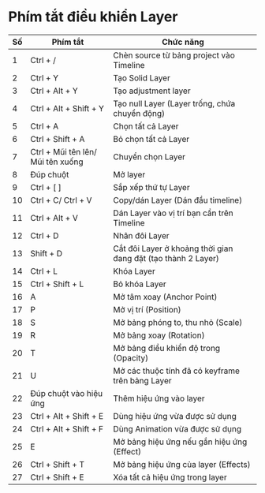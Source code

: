 # Phím tắt điều khiển Layer

| Số | Phím tắt                    | Chức năng                                                               |
|-----|-----------------------------|-------------------------------------------------------------------------|
| 1   | Ctrl + /                    | Chèn source từ bảng project vào Timeline                               |
| 2   | Ctrl + Y                    | Tạo Solid Layer                                                         |
| 3   | Ctrl + Alt + Y              | Tạo adjustment layer                                                    |
| 4   | Ctrl + Alt + Shift + Y      | Tạo null Layer (Layer trống, chứa chuyển động)                        |
| 5   | Ctrl + A                    | Chọn tất cả Layer                                                       |
| 6   | Ctrl + Shift + A            | Bỏ chọn tất cả Layer                                                    |
| 7   | Ctrl + Mũi tên lên/ Mũi tên xuống | Chuyển chọn Layer                                                  |
| 8   | Đúp chuột                   | Mở layer                                                                |
| 9   | Ctrl + [ ]                  | Sắp xếp thứ tự Layer                                                   |
| 10  | Ctrl + C/ Ctrl + V         | Copy/dán Layer (Dán đầu timeline)                                      |
| 11  | Ctrl + Alt + V              | Dán Layer vào vị trí bạn cần trên Timeline                             |
| 12  | Ctrl + D                    | Nhân đôi Layer                                                          |
| 13  | Shift + D                   | Cắt đôi Layer ở khoảng thời gian đang đặt (tạo thành 2 Layer)          |
| 14  | Ctrl + L                    | Khóa Layer                                                              |
| 15  | Ctrl + Shift + L            | Bỏ khóa Layer                                                           |
| 16  | A                           | Mở tâm xoay (Anchor Point)                                              |
| 17  | P                           | Mở vị trí (Position)                                                    |
| 18  | S                           | Mở bảng phóng to, thu nhỏ (Scale)                                       |
| 19  | R                           | Mở bảng xoay (Rotation)                                                  |
| 20  | T                           | Mở bảng điều khiển độ trong (Opacity)                                    |
| 21  | U                           | Mở các thuộc tính đã có keyframe trên bảng Layer                        |
| 22  | Đúp chuột vào hiệu ứng     | Thêm hiệu ứng vào layer                                                  |
| 23  | Ctrl + Alt + Shift + E      | Dùng hiệu ứng vừa được sử dụng                                          |
| 24  | Ctrl + Alt + Shift + F      | Dùng Animation vừa được sử dụng                                         |
| 25  | E                           | Mở bảng hiệu ứng nếu gắn hiệu ứng (Effect)                             |
| 26  | Ctrl + Shift + T            | Mở bảng hiệu ứng của layer (Effects)                                    |
| 27  | Ctrl + Shift + E            | Xóa tất cả hiệu ứng trong layer                                         |
